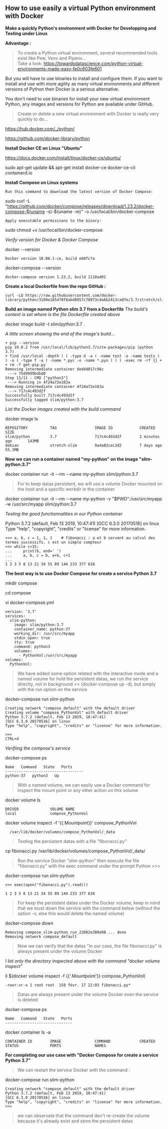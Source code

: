 ## How to use easily a virtual Python environment with Docker

**Make a quickly Python's environment with Docker for Developping and Testing under Linux**

**Advantage :**

> To create a Python virtual environment, several recommended tools exist like Pew, Venv and Pipenv...  
Take a look:
https://towardsdatascience.com/python-virtual-environments-made-easy-fe0c603fe601

But you will have to use binaries to install and configure them.
If you want to install and use with more agility as many virtual environments and different versions of Python then Docker is a serious alternative.  

You don't need to use binaries for install your new virtual environment Python, any images and versions for Python are available under GitHub.  

> Create or delete a new virtual environment with Docker is really very quickly to do...

https://hub.docker.com/_/python/

https://github.com/docker-library/python

**Install Docker CE on Linux "Ubuntu"**

https://docs.docker.com/install/linux/docker-ce/ubuntu/

sudo apt-get update && apt-get install docker-ce docker-ce-cli containerd.io

**Install Compose on Linux systems**

    Run this command to download the latest version of Docker Compose:

sudo curl -L "https://github.com/docker/compose/releases/download/1.23.2/docker-compose-$(uname -s)-$(uname -m)" -o /usr/local/bin/docker-compose

    Apply executable permissions to the binary:

sudo chmod +x /usr/local/bin/docker-compose


*Verify version for Docker & Docker Compose*

docker --version

    Docker version 18.06.1-ce, build e68fc7a

 docker-compose --version

    docker-compose version 1.23.2, build 1110ad01

**Create a local Dockerfile from the repo GitHub :**

    curl -LO https://raw.githubusercontent.com/docker-library/python/3189e185470f8abd8957c78973cda6b2413ca0fe/3.7/stretch/slim/Dockerfile

**Build an image named Python slim 3.7 from a Dockerfile**
*The build's context is set where is the file Dockerfile created above*

docker image build -t slim/python:3.7 .

*A little screen showing the end of the image's build...*

    + pip --version
    pip 19.0.2 from /usr/local/lib/python3.7/site-packages/pip (python 3.7)
    + find /usr/local -depth ( ( -type d -a ( -name test -o -name tests ) ) -o ( -type f -a ( -name *.pyc -o -name *.pyo ) ) ) -exec rm -rf {} +
    + rm -f get-pip.py
    Removing intermediate container ded4d017c96c
     ---> 75d9999bdbd0
    Step 11/11 : CMD ["python3"]
     ---> Running in 4f24a72e183a
    Removing intermediate container 4f24a72e183a
     ---> 717c4c493d2f
    Successfully built 717c4c493d2f
    Successfully tagged slim/python:3.7

*List the Docker images created with the build command*

 docker image ls

    REPOSITORY          TAG                 IMAGE ID            CREATED             SIZE
    slim/python         3.7                 717c4c493d2f        2 minutes ago       143MB
    debian              stretch-slim        9a4a82cec2d2        7 days ago          55.3MB

**Now we can run a container named "my-python" on the image "slim-python:3.7"**

docker container run -it --rm --name my-python slim/python:3.7

> For to keep datas persistent, we will use a volume Docker mounted on the host and a specific workdir in the container

docker container run -it --rm --name my-python -v "$PWD":/usr/src/myapp -w /usr/src/myapp slim/python:3.7

*Testing the good functionnalities in our Python container*

Python 3.7.2 (default, Feb 13 2019, 10:47:41)
[GCC 6.3.0 20170516] on linux
Type "help", "copyright", "credits" or "license" for more information.

    >>> a, b, c = 1, 1, 1    # fibonacci : a et b servent au calcul des termes successifs, c est un simple compteur
    >>> while c<15:
    ...     print(b, end=' ')
    ...     a, b, c = b, a+b, c+1
    ...
    1 2 3 5 8 13 21 34 55 89 144 233 377 610

**The best way is to use Docker Compose for create a service Python 3.7**

mkdir compose

cd compose

vi docker-compose.yml

    version: '3.7'
    services:
      slim-python:
        image: slim/python:3.7
        container_name: python-37
        working_dir: /usr/src/myapp
        stdin_open: true
        tty: true
        command: python3
        volumes:
          - PythonVol:/usr/src/myapp
    volumes:
      PythonVol:

> We have added some option related with the interactive mode and a named volume for hold the persistent datas, we run the service directly, not in background >> (docker-compose up -d), but simply with the run option on the service

docker-compose run slim-python

    Creating network "compose_default" with the default driver
    Creating volume "compose_PythonVol" with default driver
    Python 3.7.2 (default, Feb 13 2019, 10:47:41)
    [GCC 6.3.0 20170516] on linux
    Type "help", "copyright", "credits" or "license" for more information.

    >>>
    CTRL+d

*Verifiing the compose's service*

docker-compose ps

    Name   Command   State   Ports
    -----------------------------------
    python-37   python3   Up    

> With a named volume, we can easily use a Docker command for inspect the mount point or any other action on this volume

docker volume ls

    DRIVER              VOLUME NAME
    local               compose_PythonVol

docker volume inspect -f '{{.Mountpoint}}' compose_PythonVol

      /var/lib/docker/volumes/compose_PythonVol/_data

> Testing the persistent datas with a file "fibonacci.py"

cp fibonacci.py /var/lib/docker/volumes/compose_PythonVol/_data/

> Run the service Docker "slim-python" then execute the file "fibonacci.py" with the exec command under the prompt Python >>>

docker-compose run slim-python

    >>> exec(open("fibonacci.py").read())

    1 2 3 5 8 13 21 34 55 89 144 233 377 610

> For keep the persistent datas under the Docker volume, keep in mind that we must down the service with the command below (without the option -v, else this would delete the named volume)

docker-compose down

    Removing compose_slim-python_run_22082e300e08 ... done
    Removing network compose_default

> Now we can verify that the datas "in our case, the file fibonacci.py" is always present under the volume Docker

*I list only the directory inspected above with the command "docker volume inspect"*

ll $(docker volume inspect -f {{'.Mountpoint'}} compose_PythonVol)

    -rwxr-xr-x 1 root root  158 févr. 17 22:03 fibonacci.py*

> Datas are always present under the volume Docker even the service is deleted

docker-compose ps

    Name   Command   State   Ports
    ------------------------------

docker container ls -a

    CONTAINER ID        IMAGE               COMMAND             CREATED             STATUS              PORTS               NAMES

**For completing our use case with "Docker Compose for create a service Python 3.7"**

> We can restart the service Docker with the command :

docker-compose run slim-python

    Creating network "compose_default" with the default driver
    Python 3.7.2 (default, Feb 13 2019, 10:47:41)
    [GCC 6.3.0 20170516] on linux
    Type "help", "copyright", "credits" or "license" for more information.
    >>>

> we can observate that the command don't re-create the volume because it's already exist and store the persistent datas
